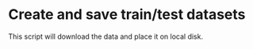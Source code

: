 # Create and save train/test datasets

This script will download the data and place it on local disk.